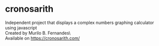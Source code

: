 # cronosarith

Independent project that displays a complex numbers graphing calculator using javascript\
Created by Murilo B. Fernandes\ 
\
Available on https://cronosarith.com/

